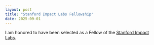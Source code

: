```yaml
---
layout: post
title: "Stanford Impact Labs Fellowship"
date: 2025-09-01
---
```


I am honored to have been selected as a Fellow of the [Stanford Impact Labs](https://impact.stanford.edu/programs/postdoctoral-fellowship).
